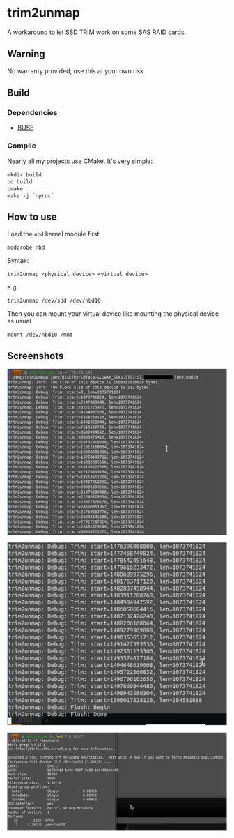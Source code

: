 # trim2unmap
A workaround to let SSD TRIM work on some SAS RAID cards.

## Warning
No warranty provided, use this at your own risk

## Build
### Dependencies
- [BUSE](https://github.com/ReimuNotMoe/BUSE)

### Compile
Nearly all my projects use CMake. It's very simple:

    mkdir build
    cd build
    cmake ..
    make -j `nproc`

## How to use

Load the `nbd` kernel module first.

```
modprobe nbd
```

Syntax:

```
trim2unmap <physical device> <virtual device>
```

e.g.

```
trim2unmap /dev/sdd /dev/nbd10
```

Then you can mount your virtual device like mounting the physical device as usual

```
mount /dev/nbd10 /mnt
```

## Screenshots
![](https://raw.githubusercontent.com/ReimuNotMoe/ReimuNotMoe.github.io/master/images/trim2unmap/Screenshot_20190203_203012.png)

![](https://raw.githubusercontent.com/ReimuNotMoe/ReimuNotMoe.github.io/master/images/trim2unmap/Screenshot_20190203_203317.png)

![](https://raw.githubusercontent.com/ReimuNotMoe/ReimuNotMoe.github.io/master/images/trim2unmap/Screenshot_20190203_203351.png)

